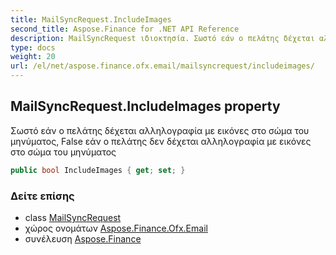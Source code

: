 ```yaml
---
title: MailSyncRequest.IncludeImages
second_title: Aspose.Finance for .NET API Reference
description: MailSyncRequest ιδιοκτησία. Σωστό εάν ο πελάτης δέχεται αλληλογραφία με εικόνες στο σώμα του μηνύματος False εάν ο πελάτης δεν δέχεται αλληλογραφία με εικόνες στο σώμα του μηνύματος
type: docs
weight: 20
url: /el/net/aspose.finance.ofx.email/mailsyncrequest/includeimages/
---
```

## MailSyncRequest.IncludeImages property

Σωστό εάν ο πελάτης δέχεται αλληλογραφία με εικόνες στο σώμα του μηνύματος, False εάν ο πελάτης δεν δέχεται αλληλογραφία με εικόνες στο σώμα του μηνύματος

```csharp
public bool IncludeImages { get; set; }
```

### Δείτε επίσης

* class [MailSyncRequest](../)
* χώρος ονομάτων [Aspose.Finance.Ofx.Email](../../mailsyncrequest/)
* συνέλευση [Aspose.Finance](../../../)


